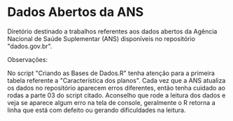 # Dados Abertos da ANS
Diretório destinado a trabalhos referentes aos dados abertos da Agência Nacional de Saúde Suplementar (ANS) disponíveis no repositório "dados.gov.br".

Observações:

No script "Criando as Bases de Dados.R" tenha atenção para a primeira tabela referente a "Característica dos planos". Cada vez que a ANS atualiza os dados no repositório aparecem erros diferentes, então tenha cuidado ao rodas a parte 03 do script citado. Aconselho que rode a leitura dos dados e veja se aparece algum erro na tela de console, geralmente o R retorna a linha que está com defeito ou gerando dificuldades na leitura.
